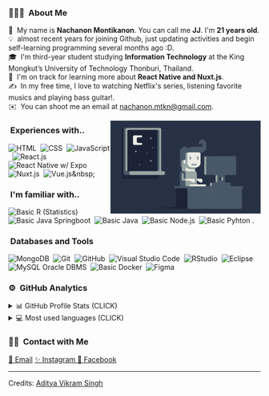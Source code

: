 
### 👨🏻‍💻 &nbsp;About Me
🥰 &nbsp;My name is <b>Nachanon Montikanon</b>. You can call me <b>JJ</b>. I'm <b>21 years old</b>.\
💡  &nbsp;almost recent years for joining Github, just updating activities and begin self-learning programming several months ago :D.\
🎓 &nbsp;I'm third-year student studying <b>Information Technology</b> at the King Mongkut’s University of Technology Thonburi, Thailand.\
🌱 &nbsp;I'm on track for learning more about <b>React Native and Nuxt.js</b>.\
✍️ &nbsp;In my free time, I love to watching  Netflix's series, listening favorite musics and playing bass guitar!.\
✉️ &nbsp;You can shoot me an email at nachanon.mtkn@gmail.com.

<img alt="Night Coding" src="https://raw.githubusercontent.com/AVS1508/AVS1508/master/assets/Night-Coding.gif" align="right"/>

###  &nbsp;Experiences with..
![HTML](https://img.shields.io/badge/-HTML-05122A?style=flat&logo=HTML5)&nbsp;
![CSS](https://img.shields.io/badge/-CSS-05122A?style=flat&logo=CSS3&logoColor=1572B6)&nbsp;
![JavaScript](https://img.shields.io/badge/-JavaScript-05122A?style=flat&logo=javascript)&nbsp;
![React.js](https://img.shields.io/badge/React-React.js-blue)&nbsp;
![React Native w/ Expo](https://img.shields.io/badge/React-React%20Native-blue)&nbsp;
![Nuxt.js](https://img.shields.io/badge/Vue-Nuxt.js-green)&nbsp;
![Vue.js](https://img.shields.io/badge/Vue-Vue.js%20(v.2%20Option%20API)-yellowgreen)&nbsp;

### &nbsp;I'm familiar with..
![Basic R (Statistics)](https://img.shields.io/badge/-R-05122A?style=flat&logo=R&logoColor=276DC3)&nbsp;
![Basic Java Springboot](https://img.shields.io/badge/-Springboot-05122A?style=flat&logo=Java&logoColor=FFA518)&nbsp;
![Basic Java](https://img.shields.io/badge/-Java-05122A?style=flat&logo=Java&logoColor=FFA518)&nbsp;
![Basic Node.js](https://img.shields.io/badge/-Node.js-05122A?style=flat&logo=node.js)&nbsp;
![Basic Pyhton](https://img.shields.io/badge/-Python-lightgrey)&nbsp;.

### &nbsp;Databases and Tools
![MongoDB](https://img.shields.io/badge/-MongoDB-05122A?style=flat&logo=mongodb)&nbsp;
![Git](https://img.shields.io/badge/-Git-05122A?style=flat&logo=git)&nbsp;
![GitHub](https://img.shields.io/badge/-GitHub-05122A?style=flat&logo=github)&nbsp;
![Visual Studio Code](https://img.shields.io/badge/-Visual%20Studio%20Code-05122A?style=flat&logo=visual-studio-code&logoColor=007ACC)&nbsp;
![RStudio](https://img.shields.io/badge/-RStudio-05122A?style=flat&logo=rstudio)&nbsp;
![Eclipse](https://img.shields.io/badge/-Eclipse-05122A?style=flat&logo=eclipse-ide&logoColor=2C2255)&nbsp;
![MySQL Oracle DBMS](https://img.shields.io/badge/-MySQL-05122A?style=flat&logo=mysql)&nbsp;
![Basic Docker](https://img.shields.io/badge/-Docker-05122A?style=flat&logo=docker)&nbsp;
![Figma](https://img.shields.io/badge/-Figma-05122A?style=flat&logo=figma)&nbsp;

### ⚙️ &nbsp;GitHub Analytics

<details>
  <summary>📊 GitHub Profile Stats (CLICK)</summary>
  <br/>
  <a><img alt="kakajj's Github Stats" src="https://github-readme-stats.vercel.app/api?username=kakajj&show_icons=true&count_private=true&hide=" /></a>
</details>

<details> 
  <summary>💻 Most used languages (CLICK)</summary>
  <br/>
  <a><img alt="kakajj's Top Languages" src="https://github-readme-stats.vercel.app/api/top-langs/?username=kakajj&langs_count=10&layout=compact#" /></a>
  <br/>
  <b>Note:</b> This chart is only a metric of which languages my public code on GitHub consists of and does not reflect my experience or skill level.
</details>

### 🤝🏻 &nbsp;Contact with Me

<p align="left">
<a href="mailto:nachanon.mtkn@gmail.com">
📧 Email</a>
<a href="https://www.instagram.com/natchy2424/">✨ Instagram </a>
<a href="https://www.facebook.com/nachanon.montikanon/">📘 Facebook </a>
</p>

-----
Credits: [Aditya Vikram Singh](https://github.com/AVS1508)

